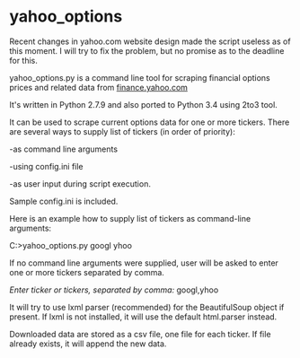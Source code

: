 # yahoo_options

Recent changes in yahoo.com website design made the script useless as of this moment. I will try to fix the problem, but no promise as to the deadline for this.


yahoo_options.py is a command line tool for scraping financial options prices and related data from <a href=http://finance.yahoo.com/q/op>finance.yahoo.com</a>

It's written in Python 2.7.9 and also ported to Python 3.4 using 2to3 tool.

It can be used to scrape current options data for one or more tickers.
There are several ways to supply list of tickers (in order of priority):

-as command line arguments

-using config.ini file

-as user input during script execution.


Sample config.ini is included.

Here is an example how to supply list of tickers as command-line arguments:

C:\>yahoo_options.py googl yhoo

If no command line arguments were supplied, user will be asked to enter one or more tickers separated by comma.

_Enter ticker or tickers, separated by comma:_ googl,yhoo

It will try to use lxml parser (recommended) for the BeautifulSoup object if present. If lxml is not installed, it will use the default html.parser instead.

Downloaded data are stored as a csv file, one file for each ticker. If file already exists, it will append the new data. 
